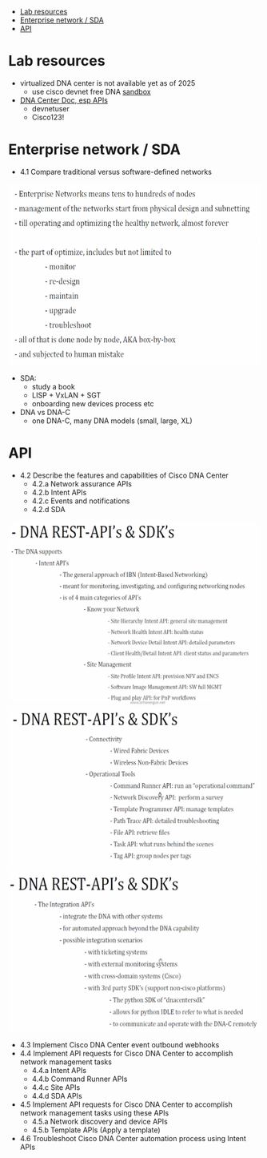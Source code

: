 - [Lab resources](#lab-resources)
- [Enterprise network / SDA](#enterprise-network--sda)
- [API](#api)

# Lab resources

* virtualized DNA center is not available yet as of 2025
  * use cisco devnet free DNA [sandbox](https://developer.cisco.com/site/sandbox/)
* [DNA Center Doc, esp APIs](https://developer.cisco.com/docs/dna-center/)
  * devnetuser
  * Cisco123!

# Enterprise network / SDA

* 4.1 Compare traditional versus software-defined networks

![](img/2025-03-14-11-33-59.png)

* SDA:
  * study a book
  * LISP + VxLAN + SGT
  * onboarding new devices process etc
* DNA vs DNA-C
  * one DNA-C, many DNA models (small, large, XL)

# API

* 4.2 Describe the features and capabilities of Cisco DNA Center
  * 4.2.a Network assurance APIs
  * 4.2.b Intent APIs
  * 4.2.c Events and notifications
  * 4.2.d SDA

![](img/2025-03-14-16-15-16.png)
![](img/2025-03-14-16-14-51.png)
![](img/2025-03-14-16-14-22.png)


* 4.3 Implement Cisco DNA Center event outbound webhooks
* 4.4 Implement API requests for Cisco DNA Center to accomplish network management tasks
  * 4.4.a Intent APIs
  * 4.4.b Command Runner APIs
  * 4.4.c Site APIs
  * 4.4.d SDA APIs
* 4.5 Implement API requests for Cisco DNA Center to accomplish network management tasks using these APIs
  * 4.5.a Network discovery and device APIs
  * 4.5.b Template APIs (Apply a template)
* 4.6 Troubleshoot Cisco DNA Center automation process using Intent APIs
